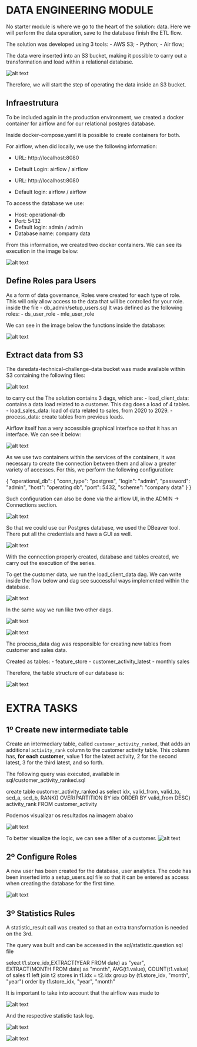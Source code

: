 # DATA ENGINEERING MODULE

No starter module is where we go to the heart of the solution: data. Here we will perform the data operation, save to the database finish the ETL flow.

The solution was developed using 3 tools:
    - AWS S3;
    - Python;
    - Air flow;
    
The data were inserted into an S3 bucket, making it possible to carry out a transformation and load within a relational database.

![alt text](screenshots/flow.png "Title")

Therefore, we will start the step of operating the data inside an S3 bucket.

## Infraestrutura

To be included again in the production environment, we created a docker container for airflow and for our relational postgres database.

Inside docker-compose.yaml it is possible to create containers for both.

For airflow, when did locally, we use the following information:

- URL: http://localhost:8080
- Default Login: airflow / airflow

- URL: http://localhost:8080
- Default login: airflow / airflow

To access the database we use:

- Host: operational-db
- Port: 5432
- Default login: admin / admin
- Database name: company data

From this information, we created two docker containers. We can see its execution in the image below:

![alt text](screenshots/docker.png "Title")

## Define Roles para Users

As a form of data governance, Roles were created for each type of role. This will only allow access to the data that will be controlled for your role. inside the file
    - db_admin/setup_users.sql
It was defined as the following roles:
    - ds_user_role
    - mle_user_role

We can see in the image below the functions inside the database:

![alt text](screenshots/roles.png "Title")


## Extract data from S3

The daredata-technical-challenge-data bucket was made available within S3 containing the following files:

![alt text](screenshots/s3.png "Title")

to carry out the
The solution contains 3 dags, which are:
    - load_client_data: contains a data load related to a customer. This dag does a load of 4 tables.
    - load_sales_data: load of data related to sales, from 2020 to 2029.
    - process_data: create tables from previous loads.

Airflow itself has a very accessible graphical interface so that it has an interface. We can see it below:

![alt text](screenshots/ui_airflow.png "Title")

As we use two containers within the services of the containers, it was necessary to create the connection between them and allow a greater variety of accesses. For this, we perform the following configuration:

{
    "operational_db": {
        "conn_type": "postgres",
        "login": "admin",
        "password": "admin",
        "host": "operating db",
        "port": 5432,
        "scheme": "company data"
  }
 }

Such configuration can also be done via the airflow UI, in the ADMIN -> Connections section.

![alt text](screenshots/connection.png "Title")

So that we could use our Postgres database, we used the DBeaver tool. There put all the credentials and have a GUI as well.

![alt text](screenshots/connection_dbeaver.png "Title")

With the connection properly created, database and tables created, we carry out the execution of the series.

To get the customer data, we run the load_client_data dag. We can write inside the flow below and dag see successful ways implemented within the database.

![alt text](screenshots/load_client_data.png "Title")

In the same way we run like two other dags.

![alt text](screenshots/load_sales_data.png "Title")


![alt text](screenshots/process_data.png "Title")

The process_data dag was responsible for creating new tables from customer and sales data.

Created as tables:
    - feature_store
    - customer_activity_latest
    - monthly sales
    
Therefore, the table structure of our database is:

![alt text](screenshots/tablespostgres.png "Title")


# EXTRA TASKS

## 1º Create new intermediate table

Create an intermediary table, called `customer_activity_ranked`, that adds an additional `activity_rank` column to the customer activity table. This column has, **for each customer**, value 1 for the latest activity, 2 for the second latest, 3 for the third latest, and so forth.

The following query was executed, available in sql/customer_activity_ranked.sql

create table customer_activity_ranked
as 
select idx,
       valid_from,
	   valid_to,
	   scd_a,
	   scd_b,
       RANK() OVER(PARTITION BY idx ORDER BY valid_from DESC) activity_rank
FROM customer_activity

Podemos visualizar os resultados na imagem abaixo

![alt text](screenshots/question1_a.png "Title")

To better visualize the logic, we can see a filter of a customer.
![alt text](screenshots/question1_b.png "Title")


## 2º Configure Roles

A new user has been created for the database, user analytics. The code has been inserted into a setup_users.sql file so that it can be entered as access when creating the database for the first time.

![alt text](screenshots/setup_user.png "Title")


## 3º Statistics Rules

A statistic_result call was created so that an extra transformation is needed on the 3rd.

The query was built and can be accessed in the sql/statistic.question.sql file

select t1.store_idx,EXTRACT(YEAR FROM date) as "year", EXTRACT(MONTH FROM date) as "month", AVG(t1.value), COUNT(t1.value) of sales t1
left join t2 stores
in t1.idx = t2.idx
group by (t1.store_idx, "month", "year")
order by t1.store_idx, "year", "month"

It is important to take into account that the airflow was made to

![alt text](screenshots/extra_task.png "Title")

And the respective statistic task log.

![alt text](screenshots/logs_query.png "Title")

![alt text](screenshots/result_query.png "Title")





  

    

    

    